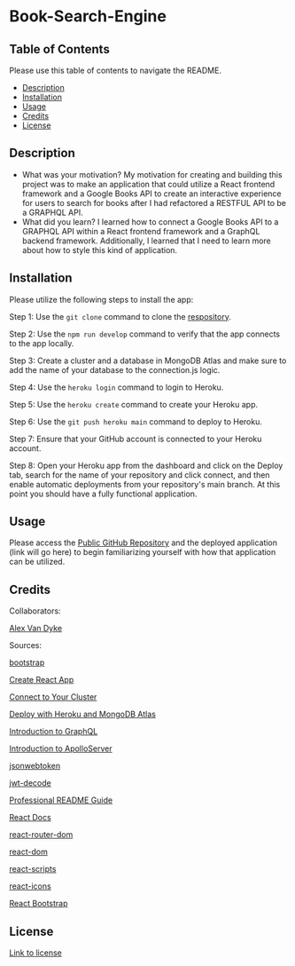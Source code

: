 # Book-Search-Engine

## Table of Contents

Please use this table of contents to navigate the README.

- [Description](#description)
- [Installation](#installation)
- [Usage](#usage)
- [Credits](#credits)
- [License](#license)

## Description

- What was your motivation?
My motivation for creating and building this project was to make an application that could utilize a React frontend framework and a Google Books API to create an interactive experience for users to search for books after I had refactored a RESTFUL API to be a GRAPHQL API.
- What did you learn?
I learned how to connect a Google Books API to a GRAPHQL API within a React frontend framework and a GraphQL backend framework. Additionally, I learned that I need to learn more about how to style this kind of application.

## Installation

Please utilize the following steps to install the app:

Step 1: Use the `git clone` command to clone the [respository](https://github.com/AlexandertheGreat491/Book-Search-Engine.git).

Step 2: Use the `npm run develop` command to verify that the app connects to the app locally.

Step 3: Create a cluster and a database in MongoDB Atlas and make sure to add the name of your database to the connection.js logic.

Step 4: Use the `heroku login` command to login to Heroku.

Step 5: Use the `heroku create` command to create your Heroku app.

Step 6: Use the `git push heroku main` command to deploy to Heroku.

Step 7: Ensure that your GitHub account is connected to your Heroku account.

Step 8: Open your Heroku app from the dashboard and click on the Deploy tab, search for the name of your repository and click connect, and then enable automatic deployments from your repository's main branch. At this point you should have a fully functional application.

## Usage

Please access the [Public GitHub Repository](https://github.com/AlexandertheGreat491/Book-Search-Engine.git) and the deployed application (link will go here) to begin familiarizing yourself with how that application can be utilized.



## Credits

Collaborators:

[Alex Van Dyke](https://github.com/AlexandertheGreat491)

Sources:

[bootstrap](https://www.npmjs.com/package/bootstrap)

[Create React App](https://github.com/facebook/create-react-app)

[Connect to Your Cluster](https://www.mongodb.com/docs/atlas/tutorial/connect-to-your-cluster/)

[Deploy with Heroku and MongoDB Atlas](https://coding-boot-camp.github.io/full-stack/mongodb/deploy-with-heroku-and-mongodb-atlas)

[Introduction to GraphQL](https://graphql.org/learn/)

[Introduction to ApolloServer](https://www.apollographql.com/docs/apollo-server/v2/)

[jsonwebtoken](https://www.npmjs.com/package/jsonwebtoken)

[jwt-decode](https://www.npmjs.com/package/jwt-decode)

[Professional README Guide](https://coding-boot-camp.github.io/full-stack/github/professional-readme-guide)

[React Docs](https://reactjs.org/docs/getting-started.html)

[react-router-dom](https://www.npmjs.com/package/react-router-dom)

[react-dom](https://www.npmjs.com/package/react-dom)

[react-scripts](https://www.npmjs.com/package/react-scripts)

[react-icons](https://react-icons.github.io/react-icons/)

[React Bootstrap](https://react-bootstrap.netlify.app/getting-started/introduction/)

## License

[Link to license](./LICENSE)